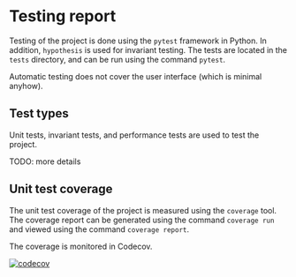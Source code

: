 # Testing report

Testing of the project is done using the `pytest` framework in Python. In
addition, `hypothesis` is used for invariant testing. The tests are located in
the `tests` directory, and can be run using the command `pytest`.

Automatic testing does not cover the user interface (which is minimal anyhow).

## Test types

Unit tests, invariant tests, and performance tests are used to test the project.

TODO: more details

## Unit test coverage

The unit test coverage of the project is measured using the `coverage` tool. The
coverage report can be generated using the command `coverage run` and viewed
using the command `coverage report`.

The coverage is monitored in Codecov.

[![codecov](https://codecov.io/github/ladtopi/tiralabra-tuna/graph/badge.svg?token=0OIABY3SPG)](https://codecov.io/github/ladtopi/tiralabra-tuna)
